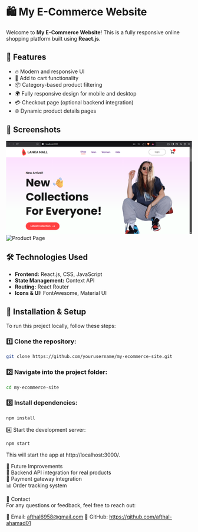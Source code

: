 # 🛍️ My E-Commerce Website

Welcome to **My E-Commerce Website**! This is a fully responsive online shopping platform built using **React.js**.

## 🚀 Features
- 🔥 Modern and responsive UI
- 🛒 Add to cart functionality
- 📦 Category-based product filtering
- 🌍 Fully responsive design for mobile and desktop
- 💳 Checkout page (optional backend integration)
- 🌐 Dynamic product details pages

## 📸 Screenshots
![Homepage](./screenshots/homepage.png)
![Product Page](./screenshots/product-page.png)

## 🛠️ Technologies Used
- **Frontend:** React.js, CSS, JavaScript
- **State Management:** Context API
- **Routing:** React Router
- **Icons & UI:** FontAwesome, Material UI

## 🔧 Installation & Setup
To run this project locally, follow these steps:

### 1️⃣ Clone the repository:
```bash
git clone https://github.com/yourusername/my-ecommerce-site.git
```


### 2️⃣ Navigate into the project folder:
```bash
cd my-ecommerce-site
```
### 3️⃣ Install dependencies:
```bash
npm install
```

4️⃣ Start the development server:
```bash
npm start
```
This will start the app at http://localhost:3000/.

🎯 Future Improvements </br>
🔗 Backend API integration for real products </br>
🏦 Payment gateway integration </br>
📊 Order tracking system </br>

💌 Contact </br>
For any questions or feedback, feel free to reach out: </br>

📧 Email: afthal6958@gmail.com
🔗 GitHub: https://github.com/afthal-ahamad01

